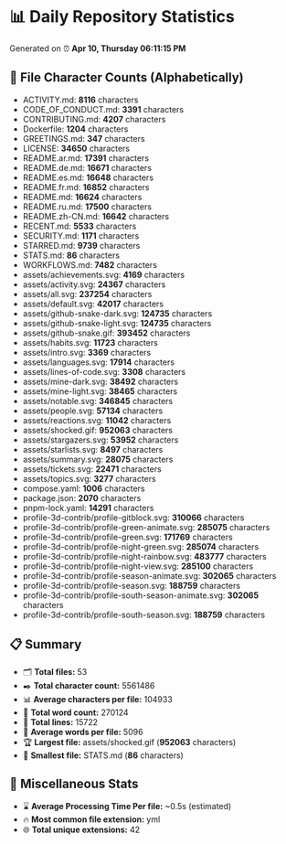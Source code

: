 # 📊 Daily Repository Statistics
Generated on ⏰ **Apr 10, Thursday 06:11:15 PM**

## 📂 File Character Counts (Alphabetically)
- ACTIVITY.md: **8116** characters
- CODE_OF_CONDUCT.md: **3391** characters
- CONTRIBUTING.md: **4207** characters
- Dockerfile: **1204** characters
- GREETINGS.md: **347** characters
- LICENSE: **34650** characters
- README.ar.md: **17391** characters
- README.de.md: **16671** characters
- README.es.md: **16648** characters
- README.fr.md: **16852** characters
- README.md: **16624** characters
- README.ru.md: **17500** characters
- README.zh-CN.md: **16642** characters
- RECENT.md: **5533** characters
- SECURITY.md: **1171** characters
- STARRED.md: **9739** characters
- STATS.md: **86** characters
- WORKFLOWS.md: **7482** characters
- assets/achievements.svg: **4169** characters
- assets/activity.svg: **24367** characters
- assets/all.svg: **237254** characters
- assets/default.svg: **42017** characters
- assets/github-snake-dark.svg: **124735** characters
- assets/github-snake-light.svg: **124735** characters
- assets/github-snake.gif: **393452** characters
- assets/habits.svg: **11723** characters
- assets/intro.svg: **3369** characters
- assets/languages.svg: **17914** characters
- assets/lines-of-code.svg: **3308** characters
- assets/mine-dark.svg: **38492** characters
- assets/mine-light.svg: **38465** characters
- assets/notable.svg: **346845** characters
- assets/people.svg: **57134** characters
- assets/reactions.svg: **11042** characters
- assets/shocked.gif: **952063** characters
- assets/stargazers.svg: **53952** characters
- assets/starlists.svg: **8497** characters
- assets/summary.svg: **28075** characters
- assets/tickets.svg: **22471** characters
- assets/topics.svg: **3277** characters
- compose.yaml: **1006** characters
- package.json: **2070** characters
- pnpm-lock.yaml: **14291** characters
- profile-3d-contrib/profile-gitblock.svg: **310066** characters
- profile-3d-contrib/profile-green-animate.svg: **285075** characters
- profile-3d-contrib/profile-green.svg: **171769** characters
- profile-3d-contrib/profile-night-green.svg: **285074** characters
- profile-3d-contrib/profile-night-rainbow.svg: **483777** characters
- profile-3d-contrib/profile-night-view.svg: **285100** characters
- profile-3d-contrib/profile-season-animate.svg: **302065** characters
- profile-3d-contrib/profile-season.svg: **188759** characters
- profile-3d-contrib/profile-south-season-animate.svg: **302065** characters
- profile-3d-contrib/profile-south-season.svg: **188759** characters

## 📋 Summary
- 🗂️ **Total files:** 53
- ✒️ **Total character count:** 5561486
- 📊 **Average characters per file:** 104933
- 📝 **Total word count:** 270124
- 🧾 **Total lines:** 15722
- 📐 **Average words per file:** 5096
- 🏆 **Largest file:** assets/shocked.gif (**952063** characters)
- 🥉 **Smallest file:** STATS.md (**86** characters)

## 🌟 Miscellaneous Stats
- ⌛ **Average Processing Time Per file:** ~0.5s (estimated)
- 🔥 **Most common file extension:** yml
- 🌐 **Total unique extensions:** 42
